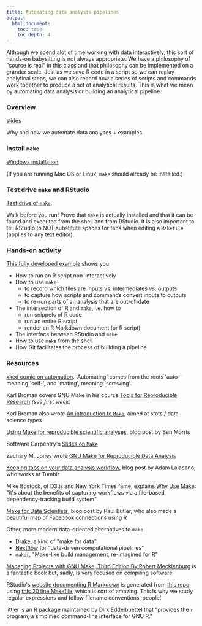 ```yaml
---
title: Automating data analysis pipelines
output:
  html_document:
    toc: true
    toc_depth: 4
---
```


Although we spend alot of time working with data interactively, this sort of hands-on babysitting is not always appropriate. We have a philosophy of "source is real" in this class and that philosophy can be implemented on a grander scale. Just as we save R code in a script so we can replay analytical steps, we can also record how a series of scripts and commands work together to produce a set of analytical results. This is what we mean by automating data analysis or building an analytical pipeline.

### Overview

[slides](automation01_slides/slides.html)

Why and how we automate data analyses + examples.

### Install `make`

[Windows installation](automation02_windows.html)

(If you are running Mac OS or Linux, `make` should already be installed.)
  
### Test drive `make` and RStudio

[Test drive of `make`](automation03_make-test-drive.html).

Walk before you run! Prove that `make` is actually installed and that it can be found and executed from the shell and from RStudio. It is also important to tell RStudio to NOT substitute spaces for tabs when editing a `Makefile` (applies to any text editor).

### Hands-on activity

[This fully developed example](automation04_make-activity.html) shows you

  * How to run an R script non-interactively
  * How to use `make`
    - to record which files are inputs vs. intermediates vs. outputs
    - to capture how scripts and commands convert inputs to outputs
    - to re-run parts of an analysis that are out-of-date
  * The intersection of R and `make`, i.e. how to
    - run snippets of R code
    - run an entire R script
    - render an R Markdown document (or R script)
  * The interface between RStudio and `make`
  * How to use `make` from the shell
  * How Git facilitates the process of building a pipeline

### Resources

[xkcd comic on automation](http://xkcd.com/1319/). 'Automating' comes from the roots 'auto-' meaning 'self-', and 'mating', meaning 'screwing'.

Karl Broman covers GNU Make in his course [Tools for Reproducible Research](http://kbroman.org/Tools4RR/pages/schedule.html) *(see first week)*

Karl Broman also wrote [An introduction to `Make`](http://kbroman.github.io/minimal_make/), aimed at stats / data science types
 
[Using Make for reproducible scientific analyses](http://www.bendmorris.com/2013/09/using-make-for-reproducible-scientific.html), blog post by Ben Morris

Software Carpentry's [Slides on `Make`](http://software-carpentry.org/v4/make/index.html)

Zachary M. Jones wrote [GNU Make for Reproducible Data Analysis](http://zmjones.com/make.html)

[Keeping tabs on your data analysis workflow](http://www.adamlaiacano.com/post/45356689519/keeping-tabs-on-your-data-analysis-workflow), blog post by Adam Laiacano, who works at Tumblr

Mike Bostock, of D3.js and New York Times fame, explains [Why Use Make](http://bost.ocks.org/mike/make/): "it's about the benefits of capturing workflows via a file-based dependency-tracking build system"

[Make for Data Scientists](http://bitaesthetics.com/posts/make-for-data-scientists.html), blog post by Paul Butler, who also made a [beautiful map of Facebook connections](https://www.facebook.com/notes/facebook-engineering/visualizing-friendships/469716398919) using R

Other, more modern data-oriented alternatives to `make`

  * [Drake](https://github.com/Factual/drake), a kind of "make for data"
  * [Nextflow](http://www.nextflow.io) for "data-driven computational pipelines"
  * [`maker`](https://github.com/richfitz/maker), "Make-like build management, re-imagined for R"
  
[Managing Projects with GNU Make, Third Edition By Robert Mecklenburg](http://www.oreilly.com/openbook/make3/book/) is a fantastic book but, sadly, is very focused on compiling software

RStudio's [website documenting R Markdown](http://rmarkdown.rstudio.com) is generated from [this repo](https://github.com/rstudio/rmarkdown/tree/gh-pages) using [this 20 line Makefile](https://github.com/rstudio/rmarkdown/blob/gh-pages/Makefile), which is sort of amazing. This is why we study regular expressions and follow filename conventions, people!

[littler](http://dirk.eddelbuettel.com/code/littler.html) is an R package maintained by Dirk Eddelbuettel that "provides the `r` program, a simplified command-line interface for GNU R."